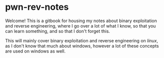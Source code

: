 # pwn-rev-notes

Welcome! This is a gitbook for housing my notes about binary exploitation and reverse engineering, where I go over a lot of what I know, so that you can learn something, and so that I don't forget this.

This will mainly cover binary exploitation and reverse engineering on _linux_, as I don't know that much about windows, however a lot of these concepts are used on windows as well.

